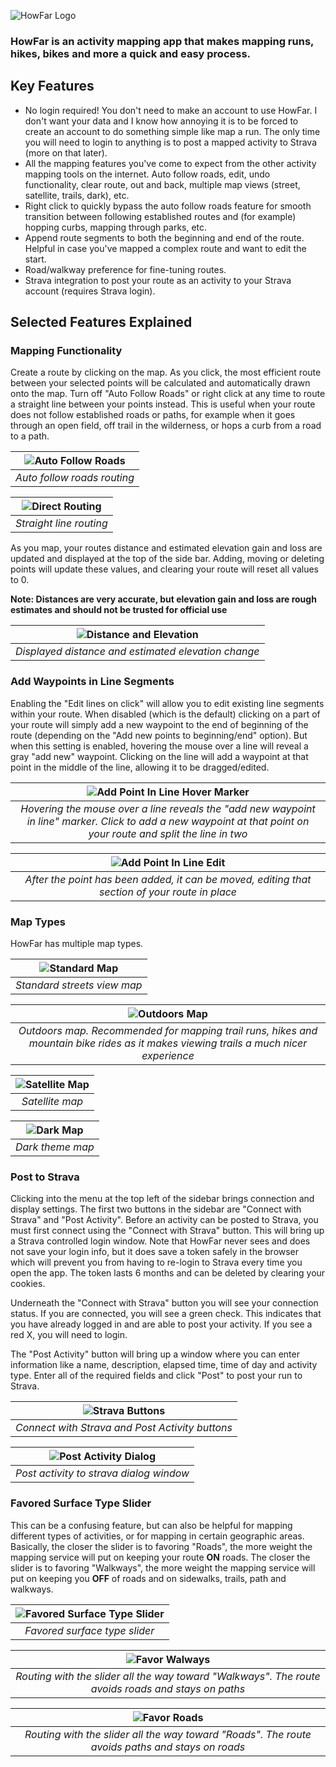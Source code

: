 ![HowFar Logo](./public/how_far_logo_complete.png)

### HowFar is an activity mapping app that makes mapping runs, hikes, bikes and more a quick and easy process.

## Key Features
- No login required! You don't need to make an account to use HowFar. I don't want your data and I know how annoying it is to be forced to create an account to do something simple like map a run. The only time you will need to login to anything is to post a mapped activity to Strava (more on that later).
- All the mapping features you've come to expect from the other activity mapping tools on the internet. Auto follow roads, edit, undo functionality, clear route, out and back, multiple map views (street, satellite, trails, dark), etc.
- Right click to quickly bypass the auto follow roads feature for smooth transition between following established routes and (for example) hopping curbs, mapping through parks, etc.
- Append route segments to both the beginning and end of the route. Helpful in case you've mapped a complex route and want to edit the start.
- Road/walkway preference for fine-tuning routes.
- Strava integration to post your route as an activity to your Strava account (requires Strava login).

## Selected Features Explained
### Mapping Functionality
Create a route by clicking on the map. As you click, the most efficient route between your selected points will be calculated and automatically drawn onto the map. Turn off "Auto Follow Roads" or right click at any time to route a straight line between your points instead. This is useful when your route does not follow established roads or paths, for example when it goes through an open field, off trail in the wilderness, or hops a curb from a road to a path.

| ![Auto Follow Roads](./assets/routing.png) |
|:-:|
| *Auto follow roads routing* |

| ![Direct Routing](./assets/straight_line.png) |
|:-:|
| *Straight line routing* |

As you map, your routes distance and estimated elevation gain and loss are updated and displayed at the top of the side bar. Adding, moving or deleting points will update these values, and clearing your route will reset all values to 0.

__Note: Distances are very accurate, but elevation gain and loss are rough estimates and should not be trusted for official use__

| ![Distance and Elevation](./assets/distance_ele.png) |
|:-:|
| *Displayed distance and estimated elevation change* |

### Add Waypoints in Line Segments
Enabling the "Edit lines on click" will allow you to edit existing line segments within your route. When disabled (which is the default) clicking on a part of your route will simply add a new waypoint to the end of beginning of the route (depending on the "Add new points to beginning/end" option). But when this setting is enabled, hovering the mouse over a line will reveal a gray "add new" waypoint. Clicking on the line will add a waypoint at that point in the middle of the line, allowing it to be dragged/edited.

| ![Add Point In Line Hover Marker](./assets/add_point_in_line_marker.png) |
|:-:|
| *Hovering the mouse over a line reveals the "add new waypoint in line" marker. Click to add a new waypoint at that point on your route and split the line in two* |

| ![Add Point In Line Edit](./assets/add_new_point_in_line_edit.png) |
|:-:|
| *After the point has been added, it can be moved, editing that section of your route in place* |

###  Map Types
HowFar has multiple map types.

| ![Standard Map](./assets/standard_map.png) |
|:-:|
| *Standard streets view map* |

| ![Outdoors Map](./assets/outdoor_map.png) |
|:-:|
| *Outdoors map. Recommended for mapping trail runs, hikes and mountain bike rides as it makes viewing trails a much nicer experience* |

| ![Satellite Map](./assets/satellite_map.png) |
|:-:|
| *Satellite map* |

| ![Dark Map](./assets/dark_map.png) |
|:-:|
| *Dark theme map* |


### Post to Strava
Clicking into the menu at the top left of the sidebar brings connection and display settings. The first two buttons in the sidebar are "Connect with Strava" and "Post Activity". Before an activity can be posted to Strava, you must first connect using the "Connect with Strava" button. This will bring up a Strava controlled login window. Note that HowFar never sees and does not save your login info, but it does save a token safely in the browser which will prevent you from having to re-login to Strava every time you open the app. The token lasts 6 months and can be deleted by clearing your cookies.

Underneath the "Connect with Strava" button you will see your connection status. If you are connected, you will see a green check. This indicates that you have already logged in and are able to post your activity. If you see a red X, you will need to login.

The "Post Activity" button will bring up a window where you can enter information like a name, description, elapsed time, time of day and activity type. Enter all of the required fields and click "Post" to post your run to Strava.

| ![Strava Buttons](./assets/strava_buttons.png) |
|:-:|
| *Connect with Strava and Post Activity buttons* |


| ![Post Activity Dialog](./assets/post_dialog.png) |
|:-:|
| *Post activity to strava dialog window* |

### Favored Surface Type Slider
This can be a confusing feature, but can also be helpful for mapping different types of activities, or for mapping in certain geographic areas. Basically, the closer the slider is to favoring "Roads", the more weight the mapping service will put on keeping your route **ON** roads. The closer the slider is to favoring "Walkways", the more weight the mapping service will put on keeping you **OFF** of roads and on sidewalks, trails, path and walkways.

| ![Favored Surface Type Slider](./assets/favor_slider.png) |
|:-:|
| *Favored surface type slider* |

| ![Favor Walways](./assets/favor_walkways.png) |
|:-:|
| *Routing with the slider all the way toward "Walkways". The route avoids roads and stays on paths* |

| ![Favor Roads](./assets/favor_roads.png) |
|:-:|
| *Routing with the slider all the way toward "Roads". The route avoids paths and stays on roads* |
